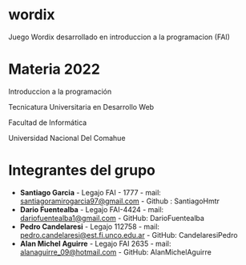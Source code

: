 # wordix
Juego Wordix desarrollado en introduccion a la programacion (FAI)

# Materia 2022
Introduccion a la programación  

Tecnicatura Universitaria en Desarrollo Web  

Facultad de Informática  

Universidad Nacional Del Comahue  


# Integrantes del grupo 

 - **Santiago Garcia** - Legajo FAI - 1777 - mail: santiagoramirogarcia97@gmail.com - Github : SantiagoHmtr
 - **Dario Fuentealba** - Legajo FAI-4424 - mail: dariofuentealba1@gmail.com - GitHub: DarioFuentealba
 - **Pedro Candelaresi** - Legajo 112758 - mail: pedro.candelaresi@est.fi.unco.edu.ar - GitHub: CandelaresiPedro  
 - **Alan Michel Aguirre** - Legajo FAI 2635 - mail: alanaguirre_09@hotmail.com - GitHub: AlanMichelAguirre
